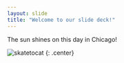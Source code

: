 ```yaml
---
layout: slide
title: "Welcome to our slide deck!"
---
```


The sun shines on this day in Chicago!

![skatetocat](https://octodex.github.com/images/skatetocat.png)
{: .center}
